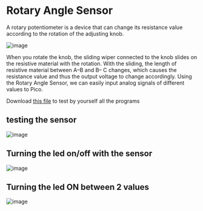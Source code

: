 # Rotary Angle Sensor 

A rotary potentiometer is a device that can change its resistance value according to the rotation of the adjusting knob.

![image](https://user-images.githubusercontent.com/124889423/222922284-c89e0ae9-6b17-4952-8fdd-5dc14c489392.png)

When you rotate the knob, the sliding wiper connected to the knob slides on the resistive
material with the rotation. With the sliding, the length of resistive material between A–B and B–
C changes, which causes the resistance value and thus the output voltage to change accordingly.
Using the Rotary Angle Sensor, we can easily input analog signals of different values to Pico.

Download [this file]() to test by yourself all the programs

## testing the sensor


![image](https://user-images.githubusercontent.com/124889423/222919915-2593b499-2cd0-49d7-afdb-646c8c0274c3.png)

## Turning the led on/off with the sensor

![image](https://user-images.githubusercontent.com/124889423/222920843-d6744f23-f4d8-4fa5-b042-6c8851db631b.png)


## Turning the led ON between 2 values

![image](https://user-images.githubusercontent.com/124889423/222921216-02148b59-d03e-40d1-ad97-b58baca716d1.png)
